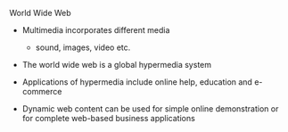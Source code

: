 
World Wide Web


-   Multimedia incorporates different media

    -   sound, images, video etc.

-   The world wide web is a global hypermedia system

-   Applications of hypermedia include online help, education and e-commerce

-   Dynamic web content can be used for simple online demonstration or for complete web-based business applications
